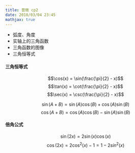```yaml
---
title: 普微 cp2
date: 2018/03/04 23:45
mathjax: true
---
```

- 弧度、角度
- 实轴上的三角函数
- 三角函数的图像
- 三角恒等式

#### 三角恒等式
$$\cos(x) = \sin(\frac{\pi}{2} - x)$$
$$\tan(x) = \cot(\frac{\pi}{2} - x)$$
$$\sec(x) = \csc(\frac{\pi}{2} - x)$$

$$\sin(A+B) = \sin(A) \cos(B) + \cos(A) \sin(B)$$
$$\cos(A+B) = \cos(A) \cos(B) - \sin(A) \sin(B)$$

#### 倍角公式
$$\sin(2x) = 2\sin(x)\cos(x)$$
$$\cos(2x) = 2\cos^2(x) - 1 = 1 - 2sin^2(x)$$

